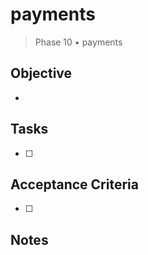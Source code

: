 # payments

> Phase 10 • payments

## Objective
- 

## Tasks
- [ ] 

## Acceptance Criteria
- [ ] 

## Notes

